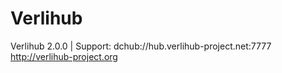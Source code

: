 # Verlihub
 Verlihub 2.0.0 | Support: dchub://hub.verlihub-project.net:7777 http://verlihub-project.org
